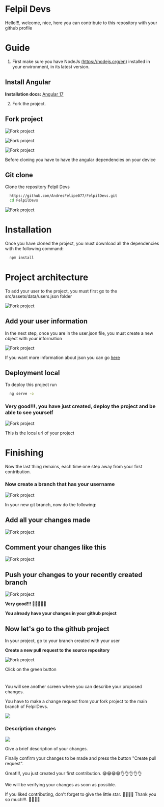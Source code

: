 
# Felpil Devs

Hello!!!, welcome, nice, here you can contribute to this repository with your github profile

# Guide

1. First make sure you have NodeJs [(https://nodejs.org/en)](https://nodejs.org/en)
installed in your environment, in its latest version.


## Install Angular

**Installation docs:** [Angular 17](https://angular.dev/tools/cli/setup-local)

2. Fork the project.
## Fork project

![Fork project](https://docs.github.com/assets/cb-40742/mw-1440/images/help/repository/fork-button.webp)

![Fork project](https://docs.github.com/assets/cb-14601/mw-1440/images/help/repository/code-button.webp)

![Fork project](https://docs.github.com/assets/cb-69468/mw-1440/images/help/repository/https-url-clone-cli.webp)

Before cloning you have to have the angular dependencies on your device
## Git clone

Clone the repository Felpil Devs

```bash
  https://github.com/AndresFelipe077/FelpilDevs.git
  cd FelpilDevs
```

![Fork project](https://docs.github.com/assets/cb-69468/mw-1440/images/help/repository/https-url-clone-cli.webp)

# Installation

Once you have cloned the project, you must download all the dependencies with the following command:

```bash
  npm install
```

# Project architecture

To add your user to the project, you must first go to the src/assets/data/users.json folder

![Fork project](https://raw.githubusercontent.com/AndresFelipe077/FelpilDevs/main/src/assets/images/docs/files.png)

## Add your user information

In the next step, once you are in the user.json file, you must create a new object with your information

![Fork project](https://raw.githubusercontent.com/AndresFelipe077/FelpilDevs/main/src/assets/images/docs/object-user.png)

If you want more information about json you can go [here](https://www.json.org/json-es.html)


## Deployment local

To deploy this project run

```bash
  ng serve -o
```

### Very good!!!, you have just created, deploy the project and be able to see yourself

![Fork project](https://raw.githubusercontent.com/AndresFelipe077/FelpilDevs/main/src/assets/images/docs/url-project.png)

This is the local url of your project
# Finishing

Now the last thing remains, each time one step away from your first contribution.

### Now create a branch that has your username

![Fork project](https://raw.githubusercontent.com/AndresFelipe077/FelpilDevs/main/src/assets/images/docs/create-new-branch.png)

In your new git branch, now do the following:

## Add all your changes made

![Fork project](https://raw.githubusercontent.com/AndresFelipe077/FelpilDevs/main/src/assets/images/docs/git-add.png)

## Comment your changes like this

![Fork project](https://github.com/AndresFelipe077/FelpilDevs/blob/main/src/assets/images/docs/git-commit.png?raw=true)

## Push your changes to your recently created branch

![Fork project](https://github.com/AndresFelipe077/FelpilDevs/blob/main/src/assets/images/docs/git-push.png?raw=true)

**Very good!!! 🤗🤗🤗🤗🤗**

**You already have your changes in your github project**

## Now let's go to the github project

In your project, go to your branch created with your user

**Create a new pull request to the source repository**

![Fork project](https://raw.githubusercontent.com/AndresFelipe077/FelpilDevs/main/src/assets/images/docs/create-new-pull-request.png)

Click on the green button

#

You will see another screen where you can describe your proposed changes.

You have to make a change request from your fork project to the main branch of FelpilDevs.

![](https://github.com/AndresFelipe077/FelpilDevs/blob/main/src/assets/images/docs/contribution-to-main.png?raw=true)

### Description changes

![](https://github.com/AndresFelipe077/FelpilDevs/blob/main/src/assets/images/docs/description-pr.png?raw=true)

Give a brief description of your changes.

Finally confirm your changes to be made and press the button "Create pull request".

Great!!!, you just created your first contribution. 😁😁😁😁👌👌👌👌👌

We will be verifying your changes as soon as possible.

If you liked contributing, don't forget to give the little star. 🖖🖖🖖🖖 Thank you so much!!!. 🖖🖖🖖🖖